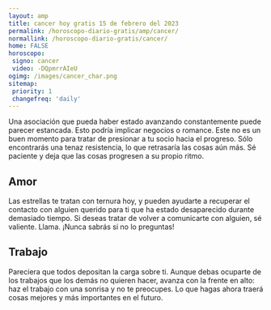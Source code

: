 ```yaml
---
layout: amp
title: cancer hoy gratis 15 de febrero del 2023 
permalink: /horoscopo-diario-gratis/amp/cancer/
normallink: /horoscopo-diario-gratis/cancer/
home: FALSE
horoscopo:
 signo: cancer
 video: -DQpmrrAIeU
ogimg: /images/cancer_char.png
sitemap:
 priority: 1
 changefreq: 'daily'
---
```



Una asociación que pueda haber estado avanzando constantemente puede parecer estancada. Esto podría implicar negocios o romance. Este no es un buen momento para tratar de presionar a tu socio hacia el progreso. Sólo encontrarás una tenaz resistencia, lo que retrasaría las cosas aún más. Sé paciente y deja que las cosas progresen a su propio ritmo.

## Amor

Las estrellas te tratan con ternura hoy, y pueden ayudarte a recuperar el contacto con alguien querido para ti que ha estado desaparecido durante demasiado tiempo. Si deseas tratar de volver a comunicarte con alguien, sé valiente. Llama. ¡Nunca sabrás si no lo preguntas!

## Trabajo

Pareciera que todos depositan la carga sobre ti. Aunque debas ocuparte de los trabajos que los demás no quieren hacer, avanza con la frente en alto: haz el trabajo con una sonrisa y no te preocupes. Lo que hagas ahora traerá cosas mejores y más importantes en el futuro.
